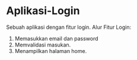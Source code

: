 # Aplikasi-Login
Sebuah aplikasi dengan fitur login.
Alur Fitur Login:
1. Memasukkan email dan password
2. Memvalidasi masukan.
3. Menampilkan halaman home.
